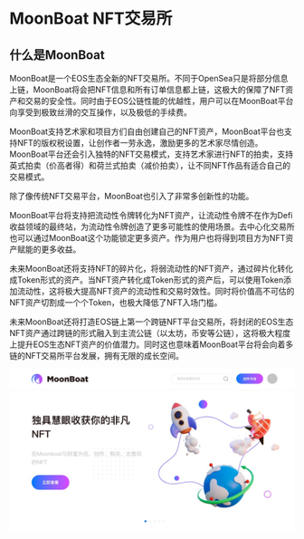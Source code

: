 # MoonBoat NFT交易所

## 什么是MoonBoat

MoonBoat是一个EOS生态全新的NFT交易所。不同于OpenSea只是将部分信息上链，MoonBoat将会把NFT信息和所有订单信息都上链，这极大的保障了NFT资产和交易的安全性。同时由于EOS公链性能的优越性，用户可以在MoonBoat平台向享受到极致丝滑的交互操作，以及极低的手续费。

MoonBoat支持艺术家和项目方们自由创建自己的NFT资产，MoonBoat平台也支持NFT的版权税设置，让创作者一劳永逸，激励更多的艺术家尽情创造。MoonBoat平台还会引入独特的NFT交易模式，支持艺术家进行NFT的拍卖，支持英式拍卖（价高者得）和荷兰式拍卖（减价拍卖），让不同NFT作品有适合自己的交易模式。

除了像传统NFT交易平台，MoonBoat也引入了非常多创新性的功能。

MoonBoat平台将支持把流动性令牌转化为NFT资产，让流动性令牌不在作为Defi收益领域的最终站，为流动性令牌创造了更多可能性的使用场景。去中心化交易所也可以通过MoonBoat这个功能锁定更多资产。作为用户也将得到项目方为NFT资产赋能的更多收益。

未来MoonBoat还将支持NFT的碎片化，将弱流动性的NFT资产，通过碎片化转化成Token形式的资产。当NFT资产转化成Token形式的资产后，可以使用Token添加流动性，这将极大提高NFT资产的流动性和交易时效性。同时将价值高不可估的NFT资产切割成一个个Token，也极大降低了NFT入场门槛。

未来MoonBoat还将打造EOS链上第一个跨链NFT平台交易所，将封闭的EOS生态NFT资产通过跨链的形式融入到主流公链（以太坊，币安等公链），这将极大程度上提升EOS生态NFT资产的价值潜力。同时这也意味着MoonBoat平台将会向着多链的NFT交易所平台发展，拥有无限的成长空间。

![MoonBoat NFT交易所 产品开发中 以实际上线为准](<../.gitbook/assets/image (3).png>)
